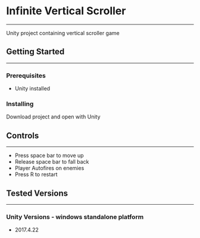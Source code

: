 # Infinite Vertical Scroller
---
Unity project containing vertical scroller game

## Getting Started
---
### Prerequisites

* Unity installed

### Installing

Download project and open with Unity

## Controls
---
* Press space bar to move up
* Release space bar to fall back
* Player Autofires on enemies
* Press R to restart



## Tested Versions
---
### Unity Versions - windows standalone platform

* 2017.4.22